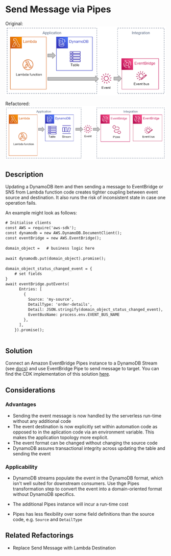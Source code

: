 # Send Message via Pipes

Original:
![](images/SendMessagePipesOriginal.png)

Refactored:
![](images/SendMessagePipesRefactored.png)

## Description

Updating a DynamoDB item and then sending a message to EventBridge or SNS from Lambda function code creates tighter coupling between event source and destination. It also runs the risk of inconsistent state in case one operation fails.

An example might look as follows:

```
# Initialise clients
const AWS = require('aws-sdk');
const dynamodb = new AWS.DynamoDB.DocumentClient();
const eventBridge = new AWS.EventBridge();

domain_object =   # business logic here

await dynamodb.put(domain_object).promise();

domain_object_status_changed_event = {
    # set fields
}
await eventBridge.putEvents(
      Entries: [
        {
          Source: 'my-source',
          DetailType: 'order-details',
          Detail: JSON.stringify(domain_object_status_changed_event),
          EventBusName: process.env.EVENT_BUS_NAME
        },
      ],
    }).promise();


```

## Solution

Connect an Amazon EventBridge Pipes instance to a DynamoDB Stream (see [docs](https://docs.aws.amazon.com/eventbridge/latest/userguide/eb-pipes-dynamodb.html)) and use EventBridge Pipe to send message to target.
You can find the CDK implementation of this solution [here](https://github.com/aws-samples/aws-refactoring-to-serverless/blob/main/implementation/send-message-via-pipes/README.md).

## Considerations 

### Advantages
* Sending the event message is now handled by the serverless run-time without any additional code
* The event destination is now explicitly set within automation code as opposed to in the aplication code via an environment variable. This makes the application topology more explicit.
* The event format can be changed without changing the source code
* DynamoDB assures transactional integrity across updating the table and sending the event

### Applicability

* DynamoDB streams populate the event in the DynamoDB format, which isn't well suited for downstream consumers. Use thge Pipes transformation step to convert the event into a domain-oriented format without DynamoDB specifics.

* The additional Pipes instance will incur a run-time cost

* Pipes has less flexibility over some field definitions than the source code, e.g. `Source` and `DetailType`



## Related Refactorings
* Replace Send Message with Lambda Destination
